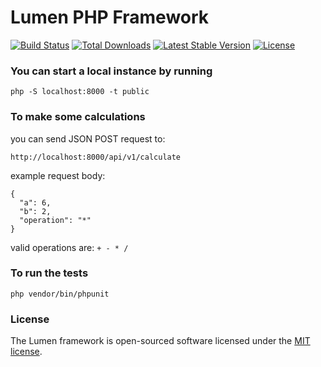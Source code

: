 # Lumen PHP Framework

[![Build Status](https://travis-ci.org/laravel/lumen-framework.svg)](https://travis-ci.org/laravel/lumen-framework)
[![Total Downloads](https://img.shields.io/packagist/dt/laravel/lumen-framework)](https://packagist.org/packages/laravel/lumen-framework)
[![Latest Stable Version](https://img.shields.io/packagist/v/laravel/lumen-framework)](https://packagist.org/packages/laravel/lumen-framework)
[![License](https://img.shields.io/packagist/l/laravel/lumen)](https://packagist.org/packages/laravel/lumen-framework)

### You can start a local instance by running

```php -S localhost:8000 -t public```

### To make some calculations 
you can send JSON POST request to:

```http://localhost:8000/api/v1/calculate```

example request body:
```
{
  "a": 6,
  "b": 2,
  "operation": "*"
}
```
valid operations are:
```+ - * /```

### To run the tests
```php vendor/bin/phpunit```

### License

The Lumen framework is open-sourced software licensed under the [MIT license](https://opensource.org/licenses/MIT).
